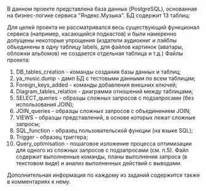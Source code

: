 В данном проекте  представлена база данных (PostgreSQL), основанная на бизнес-логике
сервиса "Яндекс.Музыка".
БД содержит 13 таблиц:

Для целей проекта не рассматривался весь существующий функционал сервиса (например, касающийся подкастов)
и были намеренно допущены некоторые упрощения (издатели аудиокниг и лэйблы объединены в одну таблицу labels,
для файлов картинок (аватары, обложки альбомов) не создается отдельная таблица и т.д.)
Файлы проекта:
1. DB_tables_creation - команды создания базы данных и таблиц;
2. ya_music.dump - дамп БД с тестовыми данными по всем таблицам;
3. Foreign_keys_added - команды добавления внешних ключей;
4. Diagram_tables_relation - диаграмма отношений между таблицами;
5. SELECT_queries - образцы сложных запросов с подзапросами (без использования JOIN);
6. JOIN_queries - образцы сложных запросов с объединением JOIN;
7. VIEWS - образцы представлений, в основе которых лежат сложные запросы;
8. SQL_function - образец пользовательской функции (на языке SQL);
9. Trigger - образец триггера;
10. Query_optimisation - пошаговое изложение процесса оптимизации для одного из сложных запросов с подзапросами (см. п.5).
Файл содержит выполненные команды, планы выполнения запроса (в текстовом виде) и анализ выполненных действий с
выводами.

Дополнительная информация по каждому из заданий содержится также в комментариях к нему.
